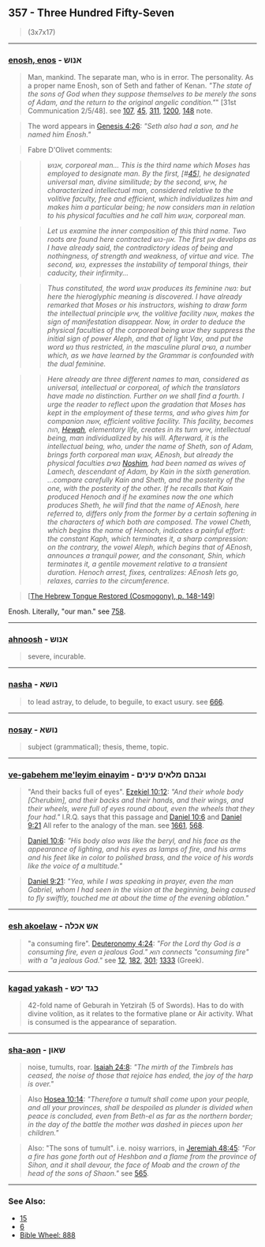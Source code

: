 ## 357 - Three Hundred Fifty-Seven
> (3x7x17)

---

### [enosh, enos](/keys/ANVSh) - אנוש
> Man, mankind. The separate man, who is in error. The personality. As a proper name Enosh, son of Seth and father of Kenan. *"The state of the sons of God when they suppose themselves to be merely the sons of Adam, and the return to the original angelic condition."*" [31st Communication 2/5/48]. see [107](107), [45](45), [311](311), [1200](1200), [148](148) note.

> The word appears in [Genesis 4:26](http://biblehub.com/genesis/4-26.htm): *"Seth also had a son, and he named him Enosh."*

> Fabre D'Olivet comments:

> > *אנוש, corporeal man... This is the third name which Moses has employed to designate man. By the first, [#[45](45)], he designated universal man, divine similitude; by the second, איש, he characterized intellectual man, considered relative to the volitive faculty, free and efficient, which individualizes him and makes him a particular being; he now considers man in relation to his physical faculties and he call him אנוש, corporeal man.*

> > *Let us examine the inner composition of this third name. Two roots are found here contracted און-נוש. The first און develops as I have already said, the contradictory ideas of being and nothingness, of strength and weakness, of virtue and vice. The second, נוש, expresses the instability of temporal things, their caducity, their infirmity...*

> > *Thus constituted, the word אנוש produces its feminine נשה: but here the hieroglyphic meaning is discovered. I have already remarked that Moses or his instructors, wishing to draw form the intellectual principle איש, the volitive facility אשה, makes the sign of manifestation disappear. Now, in order to deduce the physical faculties of the corporeal being אנוש they suppress the initial sign of power Aleph, and that of light Vav, and put the word נש thus restricted, in the masculine plural נשים, a number which, as we have learned by the Grammar is confounded with the dual feminine.*

> > *Here already are three different names to man, considered as universal, intellectual or corporeal, of which the translators have made no distinction. Further on we shall find a fourth. I urge the reader to reflect upon the gradation that Moses has kept in the employment of these terms, and who gives him for companion אשה, efficient volitive facility. This facility, becomes הוה, [Hewah](/keys/HVH), elementary life, creates in its turn איש, intellectual being, man individualized by his will. Afterward, it is the intellectual being, who, under the name of Sheth, son of Adam, brings forth corporeal man אנוש, AEnosh, but already the physical faculties נשים [Noshim](/keys/NShIM), had been named as wives of Lamech, descendant of Adam, by Kain in the sixth generation. ...compare carefully Kain and Sheth, and the posterity of the one, with the posterity of the other. If he recalls that Kain produced Henoch and if he examines now the one which produces Sheth, he will find that the name of AEnosh, here referred to, differs only from the former by a certain softening in the characters of which both are composed. The vowel Cheth, which begins the name of Henoch, indicates a painful effort: the constant Kaph, which terminates it, a sharp compression: on the contrary, the vowel Aleph, which begins that of AEnosh, announces a tranquil power, and the consonant, Shin, which terminates it, a gentile movement relative to a transient duration. Henoch arrest, fixes, centralizes: AEnosh lets go, relaxes, carries to the circumference.*

> [[The Hebrew Tongue Restored (Cosmogony), p. 148-149](https://archive.org/stream/hebraictongueres00fabriala#page/148)]

Enosh. Literally, "our man." see [758](758).

---

### [ahnoosh](/keys/ANVSh) - אנוש
> severe, incurable.

---

### [nasha](/keys/NVShA) - נושא
> to lead astray, to delude, to beguile, to exact usury. see [666](666).

---

### [nosay](/keys/NVShA) - נושא
> subject (grammatical); thesis, theme, topic.

---

### [ve-gabehem me'leyim einayim](/keys/VGBHM.MLAIM.OINIM) - וגבהם מלאים עינים
> "And their backs full of eyes". [Ezekiel 10:12](http://biblehub.com/ezekiel/10-12.htm): *"And their whole body [Cherubim], and their backs and their hands, and their wings, and their wheels, were full of eyes round about, even the wheels that they four had."* I.R.Q. says that this passage and [Daniel 10:6](http://biblehub.com/daniel/10-6.htm) and [Daniel 9:21](http://biblehub.com/daniel/9-21.htm) All refer to the analogy of the man. see [1661](1661), [568](568).

> [Daniel 10:6](http://biblehub.com/daniel/10-6.htm): *"His body also was like the beryl, and his face as the appearance of lighting, and his eyes as lamps of fire, and his arms and his feet like in color to polished brass, and the voice of his words like the voice of a multitude."*

> [Daniel 9:21](http://biblehub.com/daniel/9-21.htm): *"Yea, while I was speaking in prayer, even the man Gabriel, whom I had seen in the vision at the beginning, being caused to fly swiftly, touched me at about the time of the evening oblation."*

---

### [esh akoelaw](/keys/ASh.AKLH) - אש אכלה
> "a consuming fire". [Deuteronomy 4:24](http://biblehub.com/deuteronomy/4-24.htm): *"For the Lord thy God is a consuming fire, even a jealous God." הוא connects "consuming fire" with a "a jealous God."* see [12](12), [182](182), [301](301); [1333](1333) (Greek).

---

### [kagad yakash](/keys/KGD.IKSh) - כגד יכש
> 42-fold name of Geburah in Yetzirah (5 of Swords). Has to do with divine volition, as it relates to the formative plane or Air activity. What is consumed is the appearance of separation.

---

### [sha-aon](/keys/ShAVN) - שאון
> noise, tumults, roar. [Isaiah 24:8](http://biblehub.com/isaiah/24-8.htm): *"The mirth of the Timbrels has ceased, the noise of those that rejoice has ended, the joy of the harp is over."*

> Also [Hosea 10:14](http://biblehub.com/hosea/10-14.htm): *"Therefore a tumult shall come upon your people, and all your provinces, shall be despoiled as plunder is divided when peace is concluded, even from Beth-el as far as the northern border; in the day of the battle the mother was dashed in pieces upon her children."*

> Also: "The sons of tumult". i.e. noisy warriors, in [Jeremiah 48:45](http://biblehub.com/jeremiah/48-45.htm): *"For a fire has gone forth out of Heshbon and a flame from the province of Sihon, and it shall devour, the face of Moab and the crown of the head of the sons of Shaon."* see [565](565).

---

### See Also:

- [15](15)
- [6](6)
- [Bible Wheel: 888](https://www.biblewheel.com//GR/GR_Database.php?SearchBy_Gematria=888)
